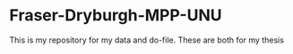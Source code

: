 # Fraser-Dryburgh-MPP-UNU
This is my repository for my data and do-file. These are both for my thesis 
